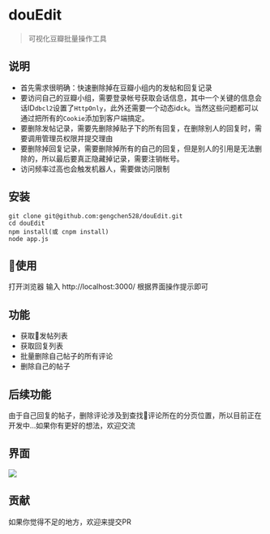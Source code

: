 # douEdit

> 可视化豆瓣批量操作工具
## 说明
- 首先需求很明确：快速删除掉在豆瓣小组内的发帖和回复记录
- 要访问自己的豆瓣小组，需要登录帐号获取会话信息，其中一个关键的信息会话ID<code>dbcl2</code>设置了<code>HttpOnly</code>，此外还需要一个动态id<code>ck</code>。当然这些问题都可以通过把所有的<code>Cookie</code>添加到客户端搞定。
- 要删除发帖记录，需要先删除掉贴子下的所有回复，在删除别人的回复时，需要调用管理员权限并提交理由
- 要删除掉回复记录，需要删除掉所有的自己的回复，但是别人的引用是无法删除的，所以最后要真正隐藏掉记录，需要注销帐号。
- 访问频率过高也会触发机器人，需要做访问限制

## 安装
    git clone git@github.com:gengchen528/douEdit.git
    cd douEdit
    npm install(或 cnpm install)
    node app.js

## 使用
打开浏览器
输入 http://localhost:3000/
根据界面操作提示即可

## 功能
- 获取发帖列表
- 获取回复列表
- 批量删除自己帖子的所有评论
- 删除自己的帖子
## 后续功能
由于自己回复的帖子，删除评论涉及到查找评论所在的分页位置，所以目前正在开发中...如果你有更好的想法，欢迎交流
## 界面
![](http://image.bloggeng.com/dou.png)
## 贡献
如果你觉得不足的地方，欢迎来提交PR
